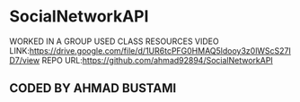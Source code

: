 # SocialNetworkAPI
WORKED IN A GROUP
USED CLASS RESOURCES
VIDEO LINK:https://drive.google.com/file/d/1UR6tcPFG0HMAQ5ldooy3z0lWScS27ID7/view
REPO URL:https://github.com/ahmad92894/SocialNetworkAPI

## CODED BY AHMAD BUSTAMI ##